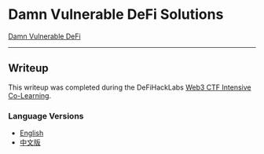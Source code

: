 # Damn Vulnerable DeFi Solutions

[Damn Vulnerable DeFi](https://www.damnvulnerabledefi.xyz/)

---

## Writeup

This writeup was completed during the DeFiHackLabs [Web3 CTF Intensive Co-Learning](https://github.com/DeFiHackLabs/Web3-CTF-Intensive-CoLearning). 

### Language Versions
- [English](#english-version)
- [中文版](#中文版)
